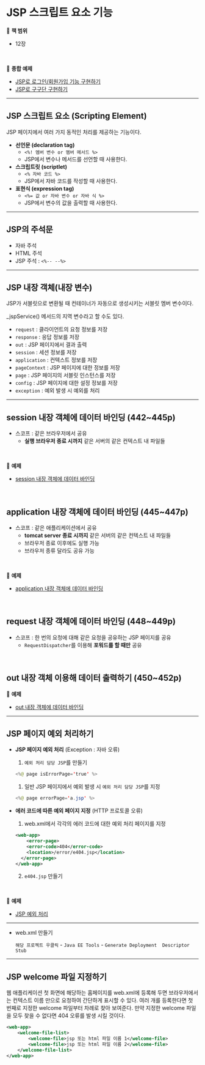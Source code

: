 # JSP 스크립트 요소 기능

:milky_way: **책 범위**
- 12장

<br>

:milky_way: **종합 예제**
- [JSP로 로그인/회원가입 기능 구현하기](./test/login_logout)
- [JSP로 구구단 구현하기](./test/times_table)

---

## JSP 스크립트 요소 (Scripting Element)

JSP 페이지에서 여러 가지 동적인 처리를 제공하는 기능이다.

- **선언문 (declaration tag)**
    - `<%! 멤버 변수 or 멤버 메서드 %>`
    - JSP에서 변수나 메서드를 선언할 때 사용한다.
- **스크립트릿 (scriptlet)**
    - `<% 자바 코드 %>`
    - JSP에서 자바 코드를 작성할 때 사용한다.
- **표현식 (expression tag)**
    - `<%= 값 or 자바 변수 or 자바 식 %>`
    - JSP에서 변수의 값을 출력할 때 사용한다.

---

## JSP의 주석문

- 자바 주석
- HTML 주석
- JSP 주석 : `<%-- --%>`

---

## JSP 내장 객체(내장 변수)

JSP가 서블릿으로 변환될 때 컨테이너가 자동으로 생성시키는 서블릿 멤버 변수이다.

_jspService() 메서드의 지역 변수라고 할 수도 있다.

- `request` : 클라이언트의 요청 정보를 저장
- `response` : 응답 정보를 저장
- `out` : JSP 페이지에서 결과 출력
- `session` : 세션 정보를 저장
- `application` : 컨텍스트 정보를 저장
- `pageContext` : JSP 페이지에 대한 정보를 저장
- `page` : JSP 페이지의 서블릿 인스턴스를 저장
- `config` : JSP 페이지에 대한 설정 정보를 저장
- `exception` : 예외 발생 시 예외를 처리

---
## session 내장 객체에 데이터 바인딩 (442~445p)

- 스코프 : 같은 브라우저에서 공유
    - **실행 브라우저 종료 시까지** 같은 서버의 같은 컨텍스트 내 파일들
<br>

:milky_way: **예제**
- [session 내장 객체에 데이터 바인딩](./test/session)

<br>

## application 내장 객체에 데이터 바인딩 (445~447p)

- 스코프 : 같은 애플리케이션에서 공유
    - **tomcat server 종료 시까지** 같은 서버의 같은 컨텍스트 내 파일들
    - 브라우저 종료 이후에도 실행 가능
    - 브라우저 종류 달라도 공유 가능
<br>

:milky_way: **예제**
- [application 내장 객체에 데이터 바인딩](./test/application)

<br>

## request 내장 객체에 데이터 바인딩 (448~449p)

- 스코프 : 한 번의 요청에 대해 같은 요청을 공유하는 JSP 페이지를 공유
    - `RequestDispatcher`를 이용해 **포워드를 할 때만** 공유

<br>

## out 내장 객체 이용해 데이터 출력하기 (450~452p)

:milky_way: **예제**
- [out 내장 객체에 데이터 바인딩](./test/out)

---

## JSP 페이지 예외 처리하기

- **JSP 페이지 예외 처리** (Exception : 자바 오류)
    1. `예외 처리 담당 JSP`를 만들기
    
    ```java
    <%@ page isErrorPage='true' %>
    ```
    
    1. 일반 JSP 페이지에서 예외 발생 시 `예외 처리 담당 JSP`를 지정
    
    ```java
    <%@ page errorPage='a.jsp' %>
    ```
    
- **에러 코드에 따른 예외 페이지 지정** (HTTP 프로토콜 오류)
    1. web.xml에서 각각의 에러 코드에 대한 예외 처리 페이지를 지정
    
    ```xml
    <web-app>	
    	<error-page>
      	<error-code>404</error-code>
      	<location>/error/e404.jsp</location>
      </error-page>
    </web-app>
    ```
    2. `e404.jsp` 만들기
    
<br>

:milky_way: **예제**
- [JSP 예외 처리](./test/error)

---

- web.xml 만들기
    
    `해당 프로젝트 우클릭` - `Java EE Tools` - `Generate Deployment  Descriptor Stub`
    
---

## JSP welcome 파일 지정하기

웹 애플리케이션 첫 화면에 해당하는 홈페이지를 web.xml에 등록해 두면 브라우저에서는 컨텍스트 이름 만으로 요청하여 간단하게 표시할 수 있다. 여러 개를 등록한다면 첫 번째로 지정한 welcome 파일부터 차례로 찾아 보여준다. 만약 지정한 welcome 파일을 모두 찾을 수 없다면 404 오류를 발생 시킬 것이다.

```xml
<web-app>
	<welcome-file-list>
		<welcome-file>jsp 또는 html 파일 이름 1</welcome-file>
		<welcome-file>jsp 또는 html 파일 이름 2</welcome-file>
	</welcome-file-list>
</web-app>
```